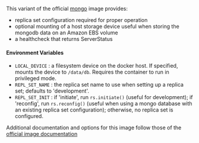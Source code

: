 This variant of the official [mongo](https://hub.docker.com/_/mongo/) image provides:

 * replica set configuration required for proper operation
 * optional mounting of a host storage device useful when storing the mongodb data on an Amazon EBS volume
 * a healthcheck that returns ServerStatus

#### Environment Variables

 * `LOCAL_DEVICE`  : a filesystem device on the docker host. If specified, mounts the device to `/data/db`. Requires the container to run in privileged mode.
 * `REPL_SET_NAME` : the replica set name to use when setting up a replica set; defaults to 'development'.
 * `REPL_SET_INIT` : if 'initiate', run `rs.initiate()` (useful for development); if 'reconfig', run `rs.reconfig()` (useful when using a mongo database with an existing replica set configuration); otherwise, no replica set is configured.


Additional documentation and options for this image follow those of the [official image documentation](https://github.com/docker-library/docs/tree/master/mongo)
